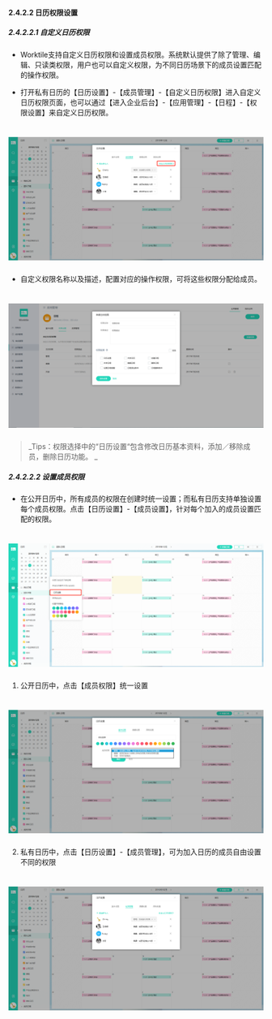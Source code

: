 #### 2.4.2.2 日历权限设置

##### 2.4.2.2.1 自定义日历权限

* Worktile支持自定义日历权限和设置成员权限。系统默认提供了除了管理、编辑、只读类权限，用户也可以自定义权限，为不同日历场景下的成员设置匹配的操作权限。

* 打开私有日历的【日历设置】-【成员管理】-【自定义日历权限】进入自定义日历权限页面，也可以通过【进入企业后台】-【应用管理】-【日程】-【权限设置】来自定义日历权限。

# ![](/assets/4.2.2自定义日历权限.png)

* 自定义权限名称以及描述，配置对应的操作权限，可将这些权限分配给成员。

# ![](/assets/4.2.2新建日历权限.png)

> _Tips：权限选择中的“日历设置“包含修改日历基本资料，添加／移除成员，删除日历功能。
_

##### 2.4.2.2.2 设置成员权限

* 在公开日历中，所有成员的权限在创建时统一设置；而私有日历支持单独设置每个成员权限。点击【日历设置】-【成员设置】，针对每个加入的成员设置匹配的权限。

# ![](/assets/4.2.2.2设置成员权限.png)

1) 公开日历中，点击【成员权限】统一设置

# ![](/assets/4.2.2自定义日历权限2.png)


2) 私有日历中，点击【日历设置】-【成员管理】，可为加入日历的成员自由设置不同的权限

# ![](/assets/4.2.2自定义日历权限3.png)